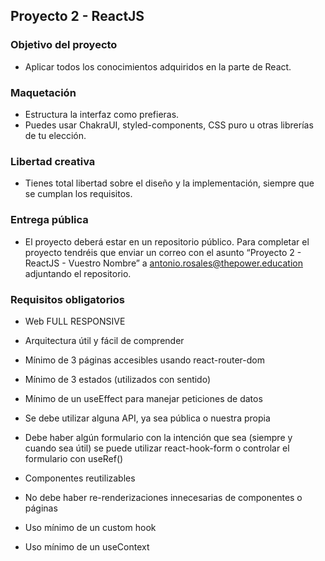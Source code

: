 ﻿## Proyecto 2 - ReactJS

### Objetivo del proyecto
- Aplicar todos los conocimientos adquiridos en la parte de React.

### Maquetación
- Estructura la interfaz como prefieras.
- Puedes usar ChakraUI, styled-components, CSS puro u otras librerías de tu elección.

### Libertad creativa
- Tienes total libertad sobre el diseño y la implementación, siempre que se cumplan los requisitos.

### Entrega pública
- El proyecto deberá estar en un repositorio público. Para completar el proyecto tendréis que enviar un correo con el asunto “Proyecto 2 - ReactJS - Vuestro Nombre” a antonio.rosales@thepower.education adjuntando el repositorio.

### Requisitos obligatorios
- Web FULL RESPONSIVE
- Arquitectura útil y fácil de comprender
- Mínimo de 3 páginas accesibles usando react-router-dom
- Mínimo de 3 estados (utilizados con sentido)
- Mínimo de un useEffect para manejar peticiones de datos
- Se debe utilizar alguna API, ya sea pública o nuestra propia
- Debe haber algún formulario con la intención que sea (siempre y cuando sea útil) se puede utilizar react-hook-form o controlar el formulario con useRef()
- Componentes reutilizables
- No debe haber re-renderizaciones innecesarias de componentes o páginas
- Uso mínimo de un custom hook

- Uso mínimo de un useContext